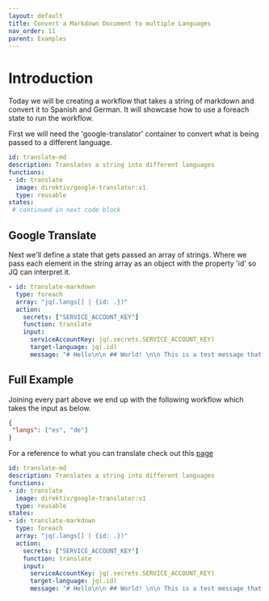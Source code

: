 ```yaml
---
layout: default
title: Convert a Markdown Document to multiple Languages
nav_order: 11
parent: Examples
---
```


# Introduction

Today we will be creating a workflow that takes a string of markdown and convert it to Spanish and German. It will showcase how to use a foreach state to run the workflow.

First we will need the 'google-translator' container to convert what is being passed to a different language.

```yaml
id: translate-md
description: Translates a string into different languages
functions:
- id: translate
  image: direktiv/google-translator:v1
  type: reusable
states:
 # continued in next code block
```

## Google Translate
Next we'll define a state that gets passed an array of strings. Where we pass each element in the string array as an object with the property 'id' so JQ can interpret it.

```yaml
- id: translate-markdown
  type: foreach
  array: "jq(.langs[] | {id: .})"
  action: 
    secrets: ["SERVICE_ACCOUNT_KEY"]
    function: translate
    input:
      serviceAccountKey: jq(.secrets.SERVICE_ACCOUNT_KEY)
      target-language: jq(.id)
      message: "# Hello\n\n ## World! \n\n This is a test message that will get converted to a different language."
```

## Full Example
Joining every part above we end up with the following workflow which takes the input as below. 

```json
{
 "langs": ["es", "de"]
}
```

For a reference to what you can translate check out this [page](https://cloud.google.com/translate/docs/languages)

```yaml
id: translate-md
description: Translates a string into different languages
functions:
- id: translate
  image: direktiv/google-translator:v1
  type: reusable
states:
- id: translate-markdown
  type: foreach
  array: "jq(.langs[] | {id: .})"
  action: 
    secrets: ["SERVICE_ACCOUNT_KEY"]
    function: translate
    input:
      serviceAccountKey: jq(.secrets.SERVICE_ACCOUNT_KEY)
      target-language: jq(.id)
      message: "# Hello\n\n ## World! \n\n This is a test message that will get converted to a different language."
```
